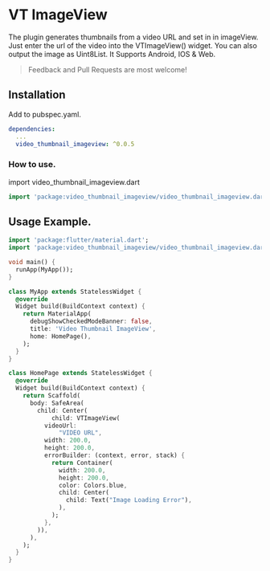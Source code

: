 # VT ImageView

The plugin generates thumbnails from a video URL and set in in imageView. Just enter the url of the video into the VTImageView() widget. You can also output the image as Uint8List. It Supports Android, IOS & Web.


> Feedback and Pull Requests are most welcome!

## Installation

Add to pubspec.yaml.

```yaml
dependencies:
  ...
  video_thumbnail_imageview: ^0.0.5
```

### How to use.

import video_thumbnail_imageview.dart

```dart
import 'package:video_thumbnail_imageview/video_thumbnail_imageview.dart`';
```

## Usage Example.

```dart
import 'package:flutter/material.dart';
import 'package:video_thumbnail_imageview/video_thumbnail_imageview.dart';

void main() {
  runApp(MyApp());
}

class MyApp extends StatelessWidget {
  @override
  Widget build(BuildContext context) {
    return MaterialApp(
      debugShowCheckedModeBanner: false,
      title: 'Video Thumbnail ImageView',
      home: HomePage(),
    );
  }
}

class HomePage extends StatelessWidget {
  @override
  Widget build(BuildContext context) {
    return Scaffold(
      body: SafeArea(
        child: Center(
            child: VTImageView(
          videoUrl:
              "VIDEO URL",
          width: 200.0,
          height: 200.0,
          errorBuilder: (context, error, stack) {
            return Container(
              width: 200.0,
              height: 200.0,
              color: Colors.blue,
              child: Center(
                child: Text("Image Loading Error"),
              ),
            );
          },
        )),
      ),
    );
  }
}
```